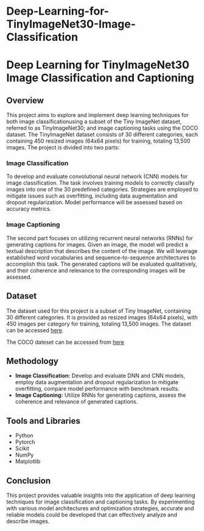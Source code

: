 # Deep-Learning-for-TinyImageNet30-Image-Classification

# Deep Learning for TinyImageNet30 Image Classification and Captioning

## Overview

This project aims to explore and implement deep learning techniques for both image classificationusing a subset of the Tiny ImageNet dataset, referred to as TinyImageNet30;  and image captioning tasks using the COCO dataset. The TinyImageNet dataset consists of 30 different categories, each containing 450 resized images (64x64 pixels) for training, totaling 13,500 images. The project is divided into two parts:

### Image Classification

To develop and evaluate convolutional neural network (CNN) models for image classification. The task involves training models to correctly classify images into one of the 30 predefined categories. Strategies are employed to mitigate issues such as overfitting, including data augmentation and dropout regularization. Model performance will be assessed based on accuracy metrics.

### Image Captioning

The second part focuses on utilizing recurrent neural networks (RNNs) for generating captions for images. Given an image, the model will predict a textual description that describes the content of the image. We will leverage established word vocabularies and sequence-to-sequence architectures to accomplish this task. The generated captions will be evaluated qualitatively, and their coherence and relevance to the corresponding images will be assessed.

## Dataset

The dataset used for this project is a subset of Tiny ImageNet, containing 30 different categories. It is provided as resized images (64x64 pixels), with 450 images per category for training, totaling 13,500 images. The dataset can be accessed [here](https://www.kaggle.com/t/9105198471a3490d9057026d27d8a711).

The COCO dateset can be accessed from [here](https://cocodataset.org/#download)

## Methodology

- **Image Classification:** Develop and evaluate DNN and CNN models, employ data augmentation and dropout regularization to mitigate overfitting, compare model performance with benchmark results.
- **Image Captioning:** Utilize RNNs for generating captions, assess the coherence and relevance of generated captions.
  
## Tools and Libraries

- Python
- Pytorch
- Scikit
- NumPy
- Matplotlib
  
## Conclusion

This project provides valuable insights into the application of deep learning techniques for image classification and captioning tasks. By experimenting with various model architectures and optimization strategies, accurate and reliable models could be developed that can effectively analyze and describe images.
